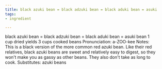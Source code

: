 ```yaml
---
title: black azuki bean = black adzuki bean = black aduki bean = asuki bean
tags:
- ingredient

---
```

black azuki bean = black adzuki bean = black aduki bean = asuki bean 1 cup dried yields 3 cups cooked beans Pronunciation: a-ZOO-kee Notes: This is a black version of the more common red azuki bean. Like their red relatives, black azuki beans are sweet and relatively easy to digest, so they won't make you as gassy as other beans. They also don't take as long to cook. Substitutes: azuki beans
